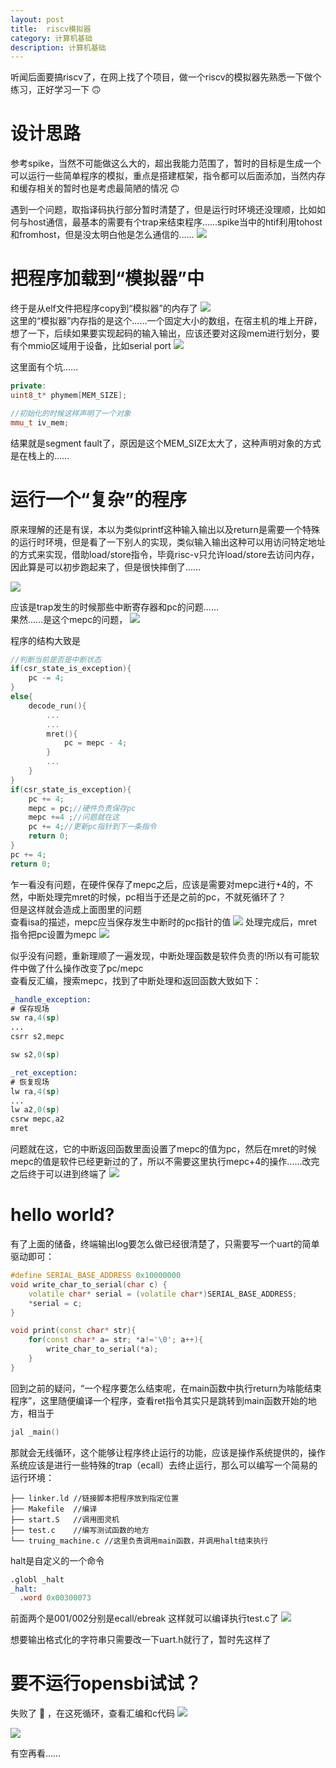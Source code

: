 ```yaml
---
layout: post
title:  riscv模拟器
category: 计算机基础 
description: 计算机基础
---
```


听闻后面要搞riscv了，在网上找了个项目，做一个riscv的模拟器先熟悉一下做个练习，正好学习一下  :upside_down_face:    

# 设计思路
参考spike，当然不可能做这么大的，超出我能力范围了，暂时的目标是生成一个可以运行一些简单程序的模拟，重点是搭建框架，指令都可以后面添加，当然内存和缓存相关的暂时也是考虑最简陋的情况 :upside_down_face:  

遇到一个问题，取指译码执行部分暂时清楚了，但是运行时环境还没理顺，比如如何与host通信，最基本的需要有个trap来结束程序……spike当中的htif利用tohost和fromhost，但是没太明白他是怎么通信的……
![](/assets/img/2024-03-07-09-41-26.png)

# 把程序加载到“模拟器”中
终于是从elf文件把程序copy到“模拟器”的内存了
![](/assets/img/2024-03-14-10-11-27.png)  
这里的“模拟器”内存指的是这个……一个固定大小的数组，在宿主机的堆上开辟，想了一下，后续如果要实现起码的输入输出，应该还要对这段mem进行划分，要有个mmio区域用于设备，比如serial port
![](/assets/img/2024-03-14-10-12-57.png)

这里面有个坑……
```C++
private:
uint8_t* phymem[MEM_SIZE]; 

//初始化的时候这样声明了一个对象
mmu_t iv_mem;
```
结果就是segment fault了，原因是这个MEM_SIZE太大了，这种声明对象的方式是在栈上的……

# 运行一个“复杂”的程序

原来理解的还是有误，本以为类似printf这种输入输出以及return是需要一个特殊的运行时环境，但是看了一下别人的实现，类似输入输出这种可以用访问特定地址的方式来实现，借助load/store指令，毕竟risc-v只允许load/store去访问内存，因此算是可以初步跑起来了，但是很快摔倒了……

![](/assets/img/2024-03-25-09-33-08.png)

应该是trap发生的时候那些中断寄存器和pc的问题……  
果然……是这个mepc的问题，
![](/assets/img/2024-04-01-11-20-49.png)

程序的结构大致是
```C++
//判断当前是否是中断状态
if(csr_state_is_exception){
    pc -= 4;
}
else{
    decode_run(){
        ...
        ...
        mret(){
            pc = mepc - 4;
        }
        ...
    }
}
if(csr_state_is_exception){
    pc += 4;
    mepc = pc;//硬件负责保存pc
    mepc +=4 ;//问题就在这
    pc += 4;//更新pc指针到下一条指令
    return 0;
}
pc += 4;
return 0;
```
乍一看没有问题，在硬件保存了mepc之后，应该是需要对mepc进行+4的，不然，中断处理完mret的时候，pc相当于还是之前的pc，不就死循环了？  
但是这样就会造成上面图里的问题  
查看isa的描述，mepc应当保存发生中断时的pc指针的值
![](/assets/img/2024-04-01-13-17-20.png)
处理完成后，mret指令把pc设置为mepc
![](/assets/img/2024-04-01-13-20-27.png)

似乎没有问题，重新理顺了一遍发现，中断处理函数是软件负责的!所以有可能软件中做了什么操作改变了pc/mepc  
查看反汇编，搜索mepc，找到了中断处理和返回函数大致如下：
```asm
_handle_exception:
# 保存现场
sw ra,4(sp)
...
csrr s2,mepc

sw s2,0(sp)

_ret_exception:
# 恢复现场
lw ra,4(sp)
...
lw a2,0(sp)
csrw mepc,a2
mret
```
问题就在这，它的中断返回函数里面设置了mepc的值为pc，然后在mret的时候mepc的值是软件已经更新过的了，所以不需要这里执行mepc+4的操作……改完之后终于可以进到终端了
![](/assets/img/2024-04-01-14-30-46.png)


# hello world?
有了上面的储备，终端输出log要怎么做已经很清楚了，只需要写一个uart的简单驱动即可：
```c++
#define SERIAL_BASE_ADDRESS 0x10000000
void write_char_to_serial(char c) {
    volatile char* serial = (volatile char*)SERIAL_BASE_ADDRESS;
    *serial = c;
}

void print(const char* str){
    for(const char* a= str; *a!='\0'; a++){
        write_char_to_serial(*a);
    }
}
```
回到之前的疑问，“一个程序要怎么结束呢，在main函数中执行return为啥能结束程序”，这里随便编译一个程序，查看ret指令其实只是跳转到main函数开始的地方，相当于
```asm
jal _main()
```
那就会无线循环，这个能够让程序终止运行的功能，应该是操作系统提供的，操作系统应该是进行一些特殊的trap（ecall）去终止运行，那么可以编写一个简易的运行环境：
```
├── linker.ld //链接脚本把程序放到指定位置
├── Makefile  //编译
├── start.S   //调用图灵机                       
├── test.c    //编写测试函数的地方       
└── truing_machine.c //这里负责调用main函数，并调用halt结束执行
```
halt是自定义的一个命令
```asm
.globl _halt
_halt:
  .word 0x00300073
```
前面两个是001/002分别是ecall/ebreak
这样就可以编译执行test.c了
![](/assets/img/2024-04-01-14-43-14.png)

想要输出格式化的字符串只需要改一下uart.h就行了，暂时先这样了

# 要不运行opensbi试试？
失败了 :shushing_face: ，在这死循环，查看汇编和c代码
![](/assets/img/2024-04-01-15-33-38.png)

![](/assets/img/2024-04-01-15-34-51.png)

有空再看……